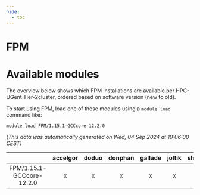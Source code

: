 ```yaml
---
hide:
  - toc
---
```


FPM
===

# Available modules


The overview below shows which FPM installations are available per HPC-UGent Tier-2cluster, ordered based on software version (new to old).

To start using FPM, load one of these modules using a `module load` command like:

```shell
module load FPM/1.15.1-GCCcore-12.2.0
```

*(This data was automatically generated on Wed, 04 Sep 2024 at 10:06:00 CEST)*  

| |accelgor|doduo|donphan|gallade|joltik|shinx|skitty|
| :---: | :---: | :---: | :---: | :---: | :---: | :---: | :---: |
|FPM/1.15.1-GCCcore-12.2.0|x|x|x|x|x|x|x|
